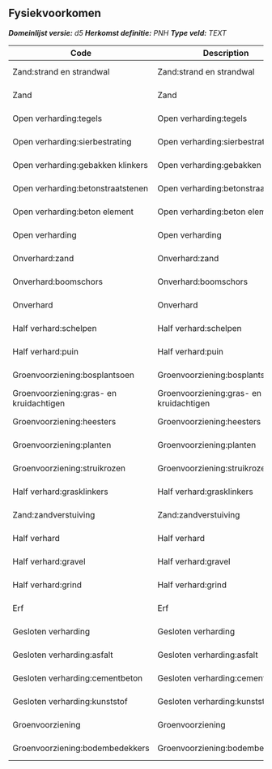 ﻿## Fysiekvoorkomen

*__Domeinlijst versie:__ d5*
*__Herkomst definitie:__ PNH*
*__Type veld:__ TEXT*

|__Code__ |__Description__ |__Definitie__	|
|	---	|	---	|   ---	| 
| Zand:strand en strandwal | Zand:strand en strandwal | BGT; fysiekvoorkomen |
| Zand | Zand | BGT; fysiekvoorkomen |
| Open verharding:tegels | Open verharding:tegels | BGT; fysiekvoorkomen |
| Open verharding:sierbestrating | Open verharding:sierbestrating | BGT; fysiekvoorkomen |
| Open verharding:gebakken klinkers | Open verharding:gebakken klinkers | BGT; fysiekvoorkomen |
| Open verharding:betonstraatstenen | Open verharding:betonstraatstenen | BGT; fysiekvoorkomen |
| Open verharding:beton element | Open verharding:beton element | BGT; fysiekvoorkomen |
| Open verharding | Open verharding | BGT; fysiekvoorkomen |
| Onverhard:zand | Onverhard:zand | BGT; fysiekvoorkomen |
| Onverhard:boomschors | Onverhard:boomschors | BGT; fysiekvoorkomen |
| Onverhard | Onverhard | BGT; fysiekvoorkomen |
| Half verhard:schelpen | Half verhard:schelpen | BGT; fysiekvoorkomen |
| Half verhard:puin | Half verhard:puin | BGT; fysiekvoorkomen |
| Groenvoorziening:bosplantsoen | Groenvoorziening:bosplantsoen | BGT; fysiekvoorkomen |
| Groenvoorziening:gras- en kruidachtigen | Groenvoorziening:gras- en kruidachtigen | BGT; fysiekvoorkomen |
| Groenvoorziening:heesters | Groenvoorziening:heesters | BGT; fysiekvoorkomen |
| Groenvoorziening:planten | Groenvoorziening:planten | BGT; fysiekvoorkomen |
| Groenvoorziening:struikrozen | Groenvoorziening:struikrozen | BGT; fysiekvoorkomen |
| Half verhard:grasklinkers | Half verhard:grasklinkers | BGT; fysiekvoorkomen |
| Zand:zandverstuiving | Zand:zandverstuiving | BGT; fysiekvoorkomen |
| Half verhard | Half verhard | BGT; fysiekvoorkomen |
| Half verhard:gravel | Half verhard:gravel | BGT; fysiekvoorkomen |
| Half verhard:grind | Half verhard:grind | BGT; fysiekvoorkomen |
| Erf | Erf | BGT; fysiekvoorkomen |
| Gesloten verharding | Gesloten verharding | BGT; fysiekvoorkomen |
| Gesloten verharding:asfalt | Gesloten verharding:asfalt | BGT; fysiekvoorkomen |
| Gesloten verharding:cementbeton | Gesloten verharding:cementbeton | BGT; fysiekvoorkomen |
| Gesloten verharding:kunststof | Gesloten verharding:kunststof | BGT; fysiekvoorkomen |
| Groenvoorziening | Groenvoorziening | BGT; fysiekvoorkomen |
| Groenvoorziening:bodembedekkers | Groenvoorziening:bodembedekkers | BGT; fysiekvoorkomen |
